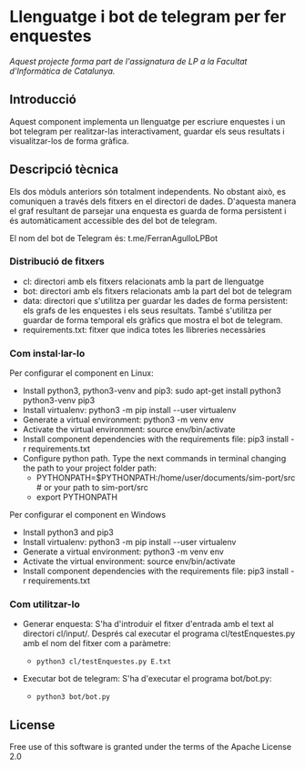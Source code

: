 # Llenguatge i bot de telegram per fer enquestes

_Aquest projecte forma part de l'assignatura de LP a la Facultat d'Informàtica de Catalunya._

## Introducció

Aquest component implementa un llenguatge per escriure enquestes i un bot telegram per realitzar-las interactivament, guardar els seus resultats i visualitzar-los de forma gràfica.

## Descripció tècnica

Els dos mòduls anteriors són totalment independents. No obstant això, es comuniquen a través dels fitxers en el directori de dades. D'aquesta manera el graf resultant de parsejar una enquesta es guarda de forma persistent i és automàticament accessible des del bot de telegram.

El nom del bot de Telegram és: t.me/FerranAgulloLPBot

### Distribució de fitxers

- cl: directori amb els fitxers relacionats amb la part de llenguatge
- bot: directori amb els fitxers relacionats amb la part del bot de telegram
- data: directori que s'utilitza per guardar les dades de forma persistent: els grafs de les enquestes i els seus resultats. També s'utilitza per guardar de forma temporal els gràfics que mostra el bot de telegram.
- requirements.txt: fitxer que indica totes les llibreries necessàries

### Com instal·lar-lo

Per configurar el component en Linux:

- Install python3, python3-venv and pip3: sudo apt-get install python3 python3-venv pip3
- Install virtualenv: python3 -m pip install --user virtualenv
- Generate a virtual environment: python3 -m venv env
- Activate the virtual environment: source env/bin/activate
- Install component dependencies with the requirements file: pip3 install -r requirements.txt
- Configure python path. Type the next commands in terminal changing the path to your project folder path: 
    - PYTHONPATH=$PYTHONPATH:/home/user/documents/sim-port/src  # or your path to sim-port/src
    - export PYTHONPATH

Per configurar el component en Windows

- Install python3 and pip3
- Install virtualenv: python3 -m pip install --user virtualenv
- Generate a virtual environment: python3 -m venv env
- Activate the virtual environment: source env/bin/activate
- Install component dependencies with the requirements file: pip3 install -r requirements.txt

### Com utilitzar-lo

- Generar enquesta: S'ha d'introduir el fitxer d'entrada amb el text al directori cl/input/. Després cal executar el programa cl/testEnquestes.py amb el nom del fitxer com a paràmetre:
    - `python3 cl/testEnquestes.py E.txt`

- Executar bot de telegram: S'ha d'executar el programa bot/bot.py:
    - `python3 bot/bot.py`

## License

Free use of this software is granted under the terms of the Apache License 2.0
